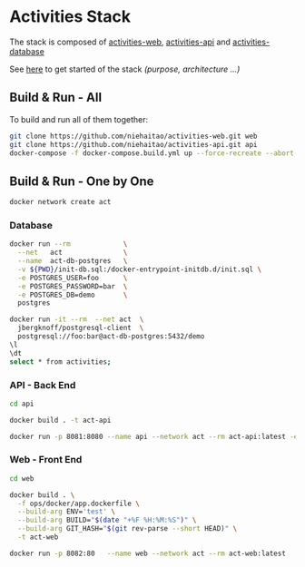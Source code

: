 # Activities Stack

The stack is composed of [activities-web](https://github.com/niehaitao/activities-web), [activities-api](https://github.com/niehaitao/activities-api) and [activities-database](activities/init-db.sql)

See [here](../README.md#activities-stack) to get started of the stack *(purpose, architecture ...)*

## Build & Run - All

To build and run all of them together:

```bash
git clone https://github.com/niehaitao/activities-web.git web
git clone https://github.com/niehaitao/activities-api.git api
docker-compose -f docker-compose.build.yml up --force-recreate --abort-on-container-exit --build
```

## Build & Run - One by One


```bash
docker network create act
```

### Database

```bash
docker run --rm             \
  --net   act               \
  --name  act-db-postgres   \
  -v ${PWD}/init-db.sql:/docker-entrypoint-initdb.d/init.sql \
  -e POSTGRES_USER=foo      \
  -e POSTGRES_PASSWORD=bar  \
  -e POSTGRES_DB=demo       \
  postgres

docker run -it --rm  --net act  \
  jbergknoff/postgresql-client  \
  postgresql://foo:bar@act-db-postgres:5432/demo
\l
\dt
select * from activities;
```

### API - Back End

```bash
cd api

docker build . -t act-api

docker run -p 8081:8080 --name api --network act --rm act-api:latest -e 

```

### Web - Front End

```bash
cd web

docker build . \
  -f ops/docker/app.dockerfile \
  --build-arg ENV='test' \
  --build-arg BUILD="$(date "+%F %H:%M:%S")" \
  --build-arg GIT_HASH="$(git rev-parse --short HEAD)" \
  -t act-web

docker run -p 8082:80   --name web --network act --rm act-web:latest
```
